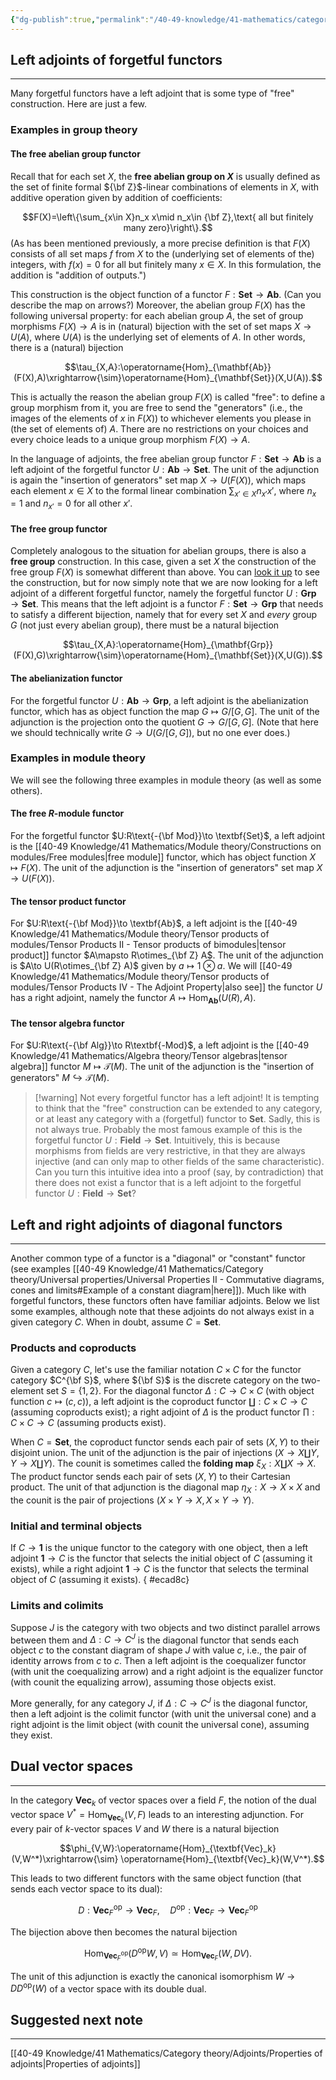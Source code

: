 ```yaml
---
{"dg-publish":true,"permalink":"/40-49-knowledge/41-mathematics/category-theory/adjoints/examples-of-adjoints/","tags":["category_theory"],"updated":"2025-10-07T21:00:09-07:00"}
---
```


## Left adjoints of forgetful functors
---

Many forgetful functors have a left adjoint that is some type of "free" construction. Here are just a few.

### Examples in group theory
#### The free abelian group functor

Recall that for each set $X$, the **free abelian group on $X$** is usually defined as the set of finite formal ${\bf Z}$-linear combinations of elements in $X$, with additive operation given by addition of coefficients:

$$F(X)=\left\{\sum_{x\in X}n_x x\mid n_x\in {\bf Z},\text{ all but finitely many zero}\right\}.$$
(As has been mentioned previously, a more precise definition is that $F(X)$ consists of all set maps $f$ from $X$ to the (underlying set of elements of the) integers, with $f(x)=0$ for all but finitely many $x\in X$. In this formulation, the addition is "addition of outputs.")

This construction is the object function of a functor $F:\mathbf{Set}\to \mathbf{Ab}$. (Can you describe the map on arrows?) Moreover, the abelian group $F(X)$ has the following universal property: for each abelian group $A$, the set of group morphisms $F(X)\to A$ is in (natural) bijection with the set of set maps $X\to U(A)$, where $U(A)$ is the underlying set of elements of $A$. In other words, there is a (natural) bijection

$$\tau_{X,A}:\operatorname{Hom}_{\mathbf{Ab}}(F(X),A)\xrightarrow{\sim}\operatorname{Hom}_{\mathbf{Set}}(X,U(A)).$$

This is actually the reason the abelian group $F(X)$ is called "free": to define a group morphism from it, you are free to send the "generators" (i.e., the images of the elements of $x$ in $F(X)$) to whichever elements you please in (the set of elements of) $A$. There are no restrictions on your choices and every choice leads to a unique group morphism $F(X)\to A$.

In the language of adjoints, the free abelian group functor $F:\mathbf{Set}\to \mathbf{Ab}$ is a left adjoint of the forgetful functor $U:\mathbf{Ab}\to \textbf{Set}$. The unit of the adjunction is again the "insertion of generators" set map $X\to U(F(X))$, which maps each element $x\in X$ to the formal linear combination $\displaystyle \sum_{x'\in X}n_{x'}x'$, where $n_x=1$ and $n_{x'}=0$ for all other $x'$.

#### The free group functor

Completely analogous to the situation for abelian groups, there is also a **free group** construction. In this case, given a set $X$ the construction of the free group $F(X)$ is somewhat different than above. You can [look it up](https://en.wikipedia.org/wiki/Free_group) to see the construction, but for now simply note that we are now looking for a left adjoint of a different forgetful functor, namely the forgetful functor  $U:\textbf{Grp}\to \textbf{Set}$. This means that the left adjoint is a functor $F:\mathbf{Set}\to \mathbf{Grp}$ that needs to satisfy a different bijection, namely that for every set $X$ and *every* group $G$ (not just every abelian group), there must be a natural bijection

$$\tau_{X,A}:\operatorname{Hom}_{\mathbf{Grp}}(F(X),G)\xrightarrow{\sim}\operatorname{Hom}_{\mathbf{Set}}(X,U(G)).$$

#### The abelianization functor

For the forgetful functor $U:\textbf{Ab}\to \textbf{Grp}$, a left adjoint is the abelianization functor, which has as object function the map $G\mapsto G/[G,G]$. The unit of the adjunction is the projection onto the quotient $G\to G/[G,G]$. (Note that here we should technically write $G\to U(G/[G,G])$, but no one ever does.)

### Examples in module theory

We will see the following three examples in module theory (as well as some others).

#### The free $R$-module functor

For the forgetful functor $U:R\text{-{\bf Mod}}\to \textbf{Set}$, a left adjoint is the [[40-49 Knowledge/41 Mathematics/Module theory/Constructions on modules/Free modules\|free module]] functor, which has object function $X\mapsto F(X)$. The unit of the adjunction is the "insertion of generators" set map $X\to U(F(X))$.

#### The tensor product functor

For $U:R\text{-{\bf Mod}}\to \textbf{Ab}$, a left adjoint is the [[40-49 Knowledge/41 Mathematics/Module theory/Tensor products of modules/Tensor Products II - Tensor products of bimodules\|tensor product]] functor $A\mapsto R\otimes_{\bf Z} A$. The unit of the adjunction is $A\to U(R\otimes_{\bf Z} A)$ given by $a\mapsto 1\otimes a$. We will [[40-49 Knowledge/41 Mathematics/Module theory/Tensor products of modules/Tensor Products IV - The Adjoint Property\|also see]] the functor $U$ has a right adjoint, namely the functor $A\mapsto \operatorname{Hom}_{\textbf{Ab}}(U(R),A).$

#### The tensor algebra functor

For $U:R\text{-{\bf Alg}}\to R\textbf{-Mod}$, a left adjoint is the [[40-49 Knowledge/41 Mathematics/Algebra theory/Tensor algebras\|tensor algebra]] functor $M\mapsto \mathcal{T}(M)$. The unit of the adjunction is the "insertion of generators" $M\hookrightarrow \mathcal{T}(M)$.


> [!warning] Not every forgetful functor has a left adjoint!
> It is tempting to think that the "free" construction can be extended to any category, or at least any category with a (forgetful) functor to $\textbf{Set}$. Sadly, this is not always true. Probably the most famous example of this is the forgetful functor $U:\mathbf{Field}\to \mathbf{Set}$. Intuitively, this is because morphisms from fields are very restrictive, in that they are always injective (and can only map to other fields of the same characteristic). Can you turn this intuitive idea into a proof (say, by contradiction) that there does not exist a functor that is a left adjoint to the forgetful functor $U:\mathbf{Field}\to \mathbf{Set}$?


## Left and right adjoints of diagonal functors
---

Another common type of a functor is a "diagonal" or "constant" functor (see examples [[40-49 Knowledge/41 Mathematics/Category theory/Universal properties/Universal Properties II - Commutative diagrams, cones and limits#Example of a constant diagram\|here]]). Much like with forgetful functors, these functors often have familiar adjoints. Below we list some examples, although note that these adjoints do not always exist in a given category $C$. When in doubt, assume $C=\textbf{Set}$.

### Products and coproducts

Given a category $C$, let's use the familiar notation $C\times C$ for the functor category $C^{\bf S}$, where ${\bf S}$ is the discrete category on the two-element set $S=\{1,2\}$. For the diagonal functor $\Delta:C\to C\times C$ (with object function $c\mapsto (c,c)$), a left adjoint is the coproduct functor $\coprod:C\times C\to C$ (assuming coproducts exist); a right adjoint of $\Delta$ is the product functor $\prod:C\times C\to C$ (assuming products exist).

When $C=\textbf{Set}$, the coproduct functor sends each pair of sets $(X, Y)$ to their disjoint union. The unit of the adjunction is the pair of injections $(X\to X\coprod Y, Y\to X\coprod Y)$. The counit is sometimes called the **folding map** $\xi_X:X\coprod X\to X$. The product functor sends each pair of sets $(X, Y)$ to their Cartesian product. The unit of that adjunction is the diagonal map $\eta_X:X\to X\times X$ and the counit is the pair of projections $(X\times Y\to X, X\times Y\to Y)$.

### Initial and terminal objects

If $C\to \textbf{1}$ is the unique functor to the category with one object, then a left adjoint $\textbf{1}\to C$ is the functor that selects the initial object of $C$ (assuming it exists), while a right adjoint $\textbf{1}\to C$ is the functor that selects the terminal object of $C$ (assuming it exists).
{ #ecad8c}


### Limits and colimits

Suppose $J$ is the category with two objects and two distinct parallel arrows between them and $\Delta:C\to C^J$ is the diagonal functor that sends each object $c$ to the constant diagram of shape $J$ with value $c$, i.e., the pair of identity arrows from $c$ to $c$. Then a left adjoint is the coequalizer functor (with unit the coequalizing arrow) and a right adjoint is the equalizer functor (with counit the equalizing arrow), assuming those objects exist.

More generally, for any category $J$, if $\Delta:C\to C^J$ is the diagonal functor, then a left adjoint is the colimit functor (with unit the universal cone) and a right adjoint is the limit object (with counit the universal cone), assuming they exist.

## Dual vector spaces
---

In the category $\textbf{Vec}_k$ of vector spaces over a field $F$, the notion of the dual vector space $V^*=\operatorname{Hom}_{\textbf{Vec}_k}(V,F)$ leads to an interesting adjunction. For every pair of $k$-vector spaces $V$ and $W$ there is a natural bijection

$$\phi_{V,W}:\operatorname{Hom}_{\textbf{Vec}_k}(V,W^*)\xrightarrow{\sim} \operatorname{Hom}_{\textbf{Vec}_k}(W,V^*).$$

This leads to two different functors with the same object function (that sends each vector space to its dual):

$$D:\textbf{Vec}_F^{\text{op}}\to \textbf{Vec}_F,\quad D^{\text{op}}:\textbf{Vec}_F\to \textbf{Vec}_F^{\text{op}}$$

The bijection above then becomes the natural bijection

$$\operatorname{Hom}_{\textbf{Vec}_F^{\text{op}}}(D^{\text{op}}W,V)\simeq \operatorname{Hom}_{\textbf{Vec}_F}(W,DV).$$

The unit of this adjunction is exactly the canonical isomorphism $W\to DD^{\text{op}}(W)$ of a vector space with its double dual.

## Suggested next note
---

[[40-49 Knowledge/41 Mathematics/Category theory/Adjoints/Properties of adjoints\|Properties of adjoints]]